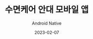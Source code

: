 ---
title: 수면케어 안대 모바일 앱
subtitle: Android Native
layout: default
modal-id: 1
date: 2023-02-07
img: sleep.png
img2: 
thumbnail: sleep.png
alt: image-alt
update: 2023/02/07
technology: Android, Kotlin, BLE, REST API
code: 
demo: 나연테크
link1: http://www.nayuntech.com/
description: 수면케어 통계 조회(Rest API 통신) \n 수면케어 안대 제어(BLE 통신) \n 수면케어 알람 및 ASMR, 음악 설정(Native)


---
